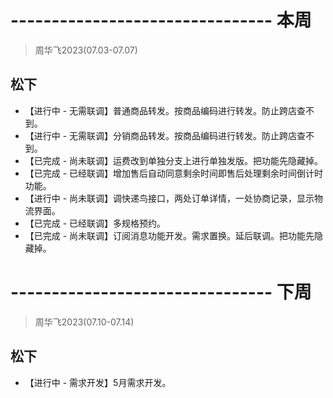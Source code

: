 # -------------------------------- 本周
> 周华飞2023(07.03-07.07)
## 松下
* 【进行中 - 无需联调】普通商品转发。按商品编码进行转发。防止跨店查不到。
* 【进行中 - 无需联调】分销商品转发。按商品编码进行转发。防止跨店查不到。
* 【已完成 - 尚未联调】运费改到单独分支上进行单独发版。把功能先隐藏掉。
* 【已完成 - 已经联调】增加售后自动同意剩余时间即售后处理剩余时间倒计时功能。
* 【进行中 - 尚未联调】调快递鸟接口，两处订单详情，一处协商记录，显示物流界面。
* 【已完成 - 已经联调】多规格预约。
* 【已完成 - 尚未联调】订阅消息功能开发。需求置换。延后联调。把功能先隐藏掉。

# -------------------------------- 下周
> 周华飞2023(07.10-07.14)
## 松下
* 【进行中 - 需求开发】5月需求开发。
